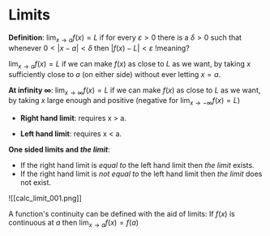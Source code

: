 # Limits

**Definition**:
$\lim_{x\to a}f(x)=L$ if for every $\varepsilon >0$ there
is a $\delta > 0$ such that whenever $0<|x-a|<\delta$ then
$|f(x)-L|<\varepsilon$  !meaning?

$\lim_{x\to a}f(x)=L$ if we can make $f(x)$ as close to $L$
as we want, by taking $x$ sufficiently close to $a$ (on either
side) without ever letting $x=a$.

**At infinity $\infty$**:
$\lim_{x\to \infty}f(x)=L$ if we can make $f(x)$ as close to $L$
as we want, by taking $x$  large enough and positive (negative
for $\lim_{x\to -\infty}f(x)=L$)


- **Right hand limit**: requires x > a.

- **Left hand limit**: requires x < a.

**One sided limits and _the limit_**:
- If the right hand limit is _equal to_ the left hand limit
then _the limit_ exists.
- If the right hand limit is _not equal to_ the left hand limit
then _the limit_ does not exist.

![[calc_limit_001.png]]

A function's continuity can be defined with the aid of
limits: If $f(x)$ is continuous at $a$ then
$\lim_{x\to a}f(x)=f(a)$

